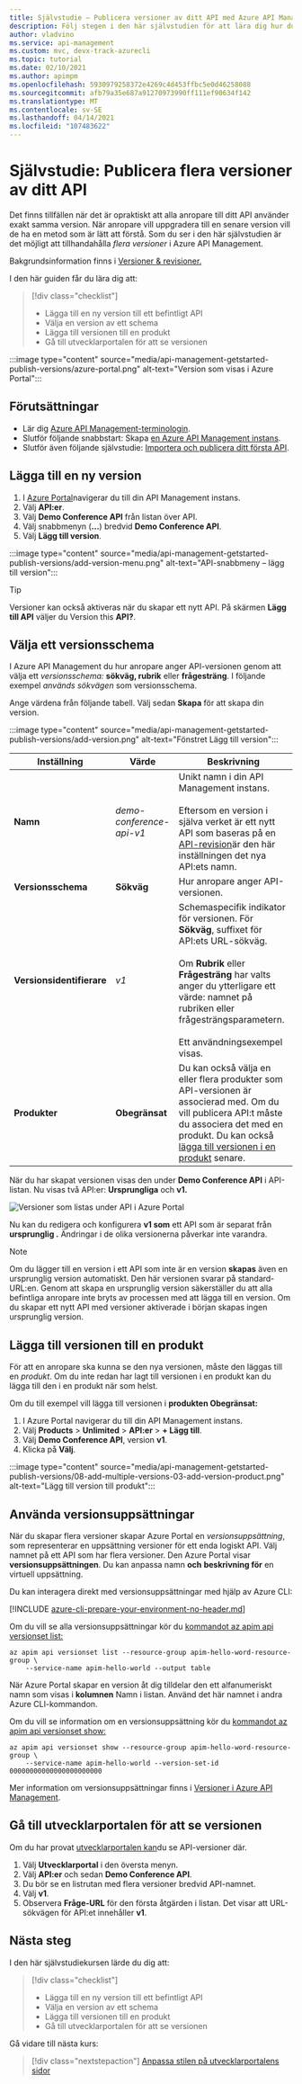 ```yaml
---
title: Självstudie – Publicera versioner av ditt API med Azure API Management
description: Följ stegen i den här självstudien för att lära dig hur du publicerar flera API-versioner i API Management.
author: vladvino
ms.service: api-management
ms.custom: mvc, devx-track-azurecli
ms.topic: tutorial
ms.date: 02/10/2021
ms.author: apimpm
ms.openlocfilehash: 5930979258372e4269c4d453ffbc5e0d46258088
ms.sourcegitcommit: afb79a35e687a91270973990ff111ef90634f142
ms.translationtype: MT
ms.contentlocale: sv-SE
ms.lasthandoff: 04/14/2021
ms.locfileid: "107483622"
---
```

# <a name="tutorial-publish-multiple-versions-of-your-api"></a>Självstudie: Publicera flera versioner av ditt API 

Det finns tillfällen när det är opraktiskt att alla anropare till ditt API använder exakt samma version. När anropare vill uppgradera till en senare version vill de ha en metod som är lätt att förstå. Som du ser i den här självstudien är det möjligt att tillhandahålla *flera versioner* i Azure API Management. 

Bakgrundsinformation finns i [Versioner & revisioner.](https://azure.microsoft.com/blog/versions-revisions/)

I den här guiden får du lära dig att:

> [!div class="checklist"]
> * Lägga till en ny version till ett befintligt API
> * Välja en version av ett schema
> * Lägga till versionen till en produkt
> * Gå till utvecklarportalen för att se versionen

:::image type="content" source="media/api-management-getstarted-publish-versions/azure-portal.png" alt-text="Version som visas i Azure Portal":::

## <a name="prerequisites"></a>Förutsättningar

+ Lär dig [Azure API Management-terminologin](api-management-terminology.md).
+ Slutför följande snabbstart: Skapa [en Azure API Management instans](get-started-create-service-instance.md).
+ Slutför även följande självstudie: [Importera och publicera ditt första API](import-and-publish.md).

## <a name="add-a-new-version"></a>Lägga till en ny version

1. I [Azure Portal](https://portal.azure.com)navigerar du till din API Management instans.
1. Välj **API:er**.
1. Välj **Demo Conference API** från listan över API. 
1. Välj snabbmenyn (**...**) bredvid **Demo Conference API**.
1. Välj **Lägg till version**.

:::image type="content" source="media/api-management-getstarted-publish-versions/add-version-menu.png" alt-text="API-snabbmeny – lägg till version":::


> [!TIP]
> Versioner kan också aktiveras när du skapar ett nytt API. På skärmen **Lägg till API** väljer du Version this **API?**.

## <a name="choose-a-versioning-scheme"></a>Välja ett versionsschema

I Azure API Management du hur anropare anger API-versionen genom att välja ett *versionsschema:* **sökväg, rubrik** eller **frågesträng**. I följande exempel *används sökvägen* som versionsschema.

Ange värdena från följande tabell. Välj sedan **Skapa** för att skapa din version.

:::image type="content" source="media/api-management-getstarted-publish-versions/add-version.png" alt-text="Fönstret Lägg till version":::



|Inställning   |Värde  |Beskrivning  |
|---------|---------|---------|
|**Namn**     |  *demo-conference-api-v1*       |  Unikt namn i din API Management instans.<br/><br/>Eftersom en version i själva verket är ett nytt API som baseras på en [API-revision](api-management-get-started-revise-api.md)är den här inställningen det nya API:ets namn.   |
|**Versionsschema**     |  **Sökväg**       |  Hur anropare anger API-versionen.     |
|**Versionsidentifierare**     |  *v1*       |  Schemaspecifik indikator för versionen. För **Sökväg**, suffixet för API:ets URL-sökväg. <br/><br/> Om **Rubrik** eller **Frågesträng** har valts anger du ytterligare ett värde: namnet på rubriken eller frågesträngsparametern.<br/><br/> Ett användningsexempel visas.        |
|**Produkter**     |  **Obegränsat**       |  Du kan också välja en eller flera produkter som API-versionen är associerad med. Om du vill publicera API:t måste du associera det med en produkt. Du kan också [lägga till versionen i en produkt](#add-the-version-to-a-product) senare.      |

När du har skapat versionen visas den under **Demo Conference API** i API-listan. Nu visas två API:er: **Ursprungliga** och **v1.**

![Versioner som listas under API i Azure Portal](media/api-management-getstarted-publish-versions/version-list.png)

Nu kan du redigera och konfigurera **v1 som** ett API som är separat från **ursprunglig .** Ändringar i de olika versionerna påverkar inte varandra.

> [!Note]
> Om du lägger till en version i ett API som inte är en version **skapas** även en ursprunglig version automatiskt. Den här versionen svarar på standard-URL:en. Genom att skapa en ursprunglig version säkerställer du att alla befintliga anropare inte bryts av processen med att lägga till en version. Om du skapar ett nytt API med versioner aktiverade i början skapas ingen ursprunglig version.

## <a name="add-the-version-to-a-product"></a>Lägga till versionen till en produkt

För att en anropare ska kunna se den nya versionen, måste den läggas till en *produkt*. Om du inte redan har lagt till versionen i en produkt kan du lägga till den i en produkt när som helst.

Om du till exempel vill lägga till versionen i **produkten Obegränsat:**
1. I Azure Portal navigerar du till din API Management instans.
1. Välj **Products**  >  **Unlimited**  >  **API:er**  >  **+ Lägg till**.
1. Välj **Demo Conference API**, version **v1**.
1. Klicka på **Välj**.

:::image type="content" source="media/api-management-getstarted-publish-versions/08-add-multiple-versions-03-add-version-product.png" alt-text="Lägg till version till produkt":::

## <a name="use-version-sets"></a>Använda versionsuppsättningar

När du skapar flera versioner skapar Azure Portal en *versionsuppsättning*, som representerar en uppsättning versioner för ett enda logiskt API. Välj namnet på ett API som har flera versioner. Den Azure Portal visar **versionsuppsättningen**. Du kan anpassa namn **och** **beskrivning för** en virtuell uppsättning.

Du kan interagera direkt med versionsuppsättningar med hjälp av Azure CLI:

[!INCLUDE [azure-cli-prepare-your-environment-no-header.md](../../includes/azure-cli-prepare-your-environment-no-header.md)]

Om du vill se alla versionsuppsättningar kör du [kommandot az apim api versionset list:](/cli/azure/apim/api/versionset#az_apim_api_versionset_list)

```azurecli
az apim api versionset list --resource-group apim-hello-word-resource-group \
    --service-name apim-hello-world --output table
```

När Azure Portal skapar en version åt dig tilldelar den ett alfanumeriskt namn som visas i **kolumnen** Namn i listan. Använd det här namnet i andra Azure CLI-kommandon.

Om du vill se information om en versionsuppsättning kör du [kommandot az apim api versionset show:](/cli/azure/apim/api/versionset#az_apim_api_versionset_show)

```azurecli
az apim api versionset show --resource-group apim-hello-word-resource-group \
    --service-name apim-hello-world --version-set-id 00000000000000000000000
```

Mer information om versionsuppsättningar finns i [Versioner i Azure API Management](api-management-versions.md#how-versions-are-represented).

## <a name="browse-the-developer-portal-to-see-the-version"></a>Gå till utvecklarportalen för att se versionen

Om du har provat [utvecklarportalen kan](api-management-howto-developer-portal-customize.md)du se API-versioner där.

1. Välj **Utvecklarportal** i den översta menyn.
2. Välj **API:er** och sedan **Demo Conference API**.
3. Du bör se en listrutan med flera versioner bredvid API-namnet.
4. Välj **v1**.
5. Observera **Fråge-URL** för den första åtgärden i listan. Det visar att URL-sökvägen för API:et innehåller **v1**.

## <a name="next-steps"></a>Nästa steg

I den här självstudiekursen lärde du dig att:

> [!div class="checklist"]
> * Lägga till en ny version till ett befintligt API
> * Välja en version av ett schema 
> * Lägga till versionen till en produkt
> * Gå till utvecklarportalen för att se versionen

Gå vidare till nästa kurs:

> [!div class="nextstepaction"]
> [Anpassa stilen på utvecklarportalens sidor](api-management-howto-developer-portal-customize.md)
